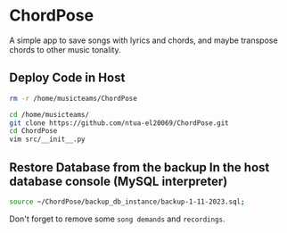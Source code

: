 # ChordPose
A simple app to save songs with lyrics and chords, and maybe transpose chords to other music tonality.

## Deploy Code in Host

```bash
rm -r /home/musicteams/ChordPose
```
```bash
cd /home/musicteams/
git clone https://github.com/ntua-el20069/ChordPose.git
cd ChordPose
vim src/__init__.py
```

## Restore Database from the backup In the host database console (MySQL interpreter) 
```bash
source ~/ChordPose/backup_db_instance/backup-1-11-2023.sql;
```
Don't forget to remove some `song demands` and `recordings`.
